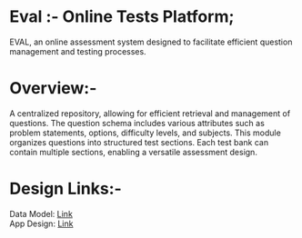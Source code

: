 # Eval :- Online Tests Platform;

EVAL, an online assessment system designed to facilitate efficient question management and testing processes.

# Overview:-
A centralized repository, allowing for efficient retrieval and management of questions. The question schema includes various attributes such as problem statements, options, difficulty levels, and subjects. This module organizes questions into structured test sections. Each test bank can contain multiple sections, enabling a versatile assessment design.
<br>

# Design Links:-
Data Model: [Link](https://excalidraw.com/#json=u6HHIqBF1dMjOjCgiO2Ep,5-G5ENXn6gqJW2UH6YJxzA)
<br>
App Design: [Link](https://miro.com/app/board/uXjVLNE6rqc=/?share_link_id=728312900909)

